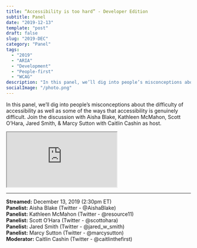 ```yaml
---
title: “Accessibility is too hard” - Developer Edition
subtitle: Panel
date: "2019-12-13"
template: "post"
draft: false
slug: "2019-DEC"
category: "Panel"
tags:
  - "2019"
  - "ARIA"
  - "Development"
  - "People-first"
  - "WCAG"
description: "In this panel, we’ll dig into people’s misconceptions about the difficulty of accessibility as well as some of the ways that accessibility is genuinely difficult. Join the discussion with Aisha Blake, Kathleen McMahon, Scott O’Hara, Jared Smith, & Marcy Sutton with Caitlin Cashin as host."
socialImage: "/photo.png"
---
```

In this panel, we’ll dig into people’s misconceptions about the difficulty of accessibility as well as some of the ways that accessibility is genuinely difficult. Join the discussion with Aisha Blake, Kathleen McMahon, Scott O’Hara, Jared Smith, & Marcy Sutton with Caitlin Cashin as host.

<iframe title="Accessibility is too hard - Developer Edition panel" src="https://www.youtube.com/embed/Hfn18nDkyi4" allow="accelerometer; autoplay; encrypted-media; gyroscope; picture-in-picture" allowfullscreen></iframe>

-----
<b>Streamed:</b> December 13, 2019 (2:30pm ET)<br>
<b>Panelist:</b> Aisha Blake (Twitter - @AishaBlake)<br>
<b>Panelist:</b> Kathleen McMahon (Twitter - @resource11)<br>
<b>Panelist:</b> Scott O’Hara (Twitter - @scottohara)<br>
<b>Panelist:</b> Jared Smith (Twitter - @jared_w_smith)<br>
<b>Panelist:</b> Marcy Sutton (Twitter - @marcysutton)<br>
<b>Moderator:</b> Caitlin Cashin (Twitter - @caitlinthefirst)